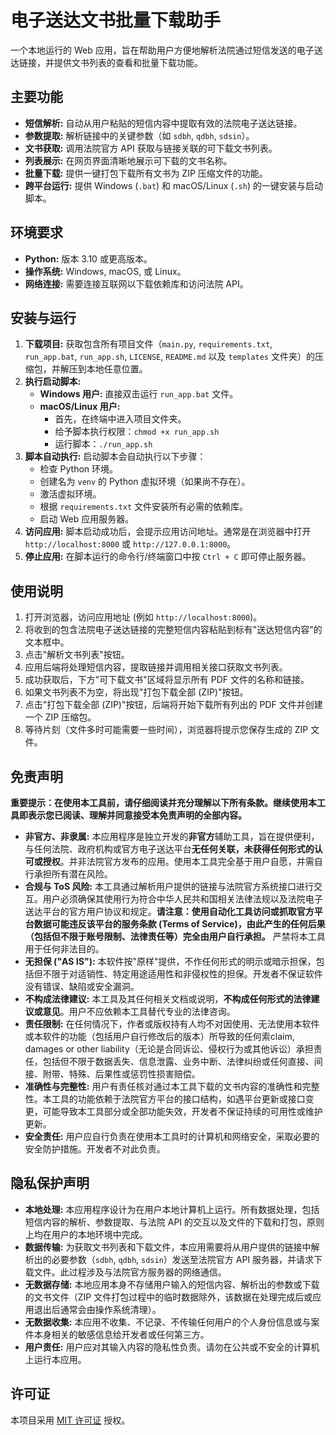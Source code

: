 # 电子送达文书批量下载助手

一个本地运行的 Web 应用，旨在帮助用户方便地解析法院通过短信发送的电子送达链接，并提供文书列表的查看和批量下载功能。

## 主要功能

*   **短信解析:** 自动从用户粘贴的短信内容中提取有效的法院电子送达链接。
*   **参数提取:** 解析链接中的关键参数（如 `sdbh`, `qdbh`, `sdsin`）。
*   **文书获取:** 调用法院官方 API 获取与链接关联的可下载文书列表。
*   **列表展示:** 在网页界面清晰地展示可下载的文书名称。
*   **批量下载:** 提供一键打包下载所有文书为 ZIP 压缩文件的功能。
*   **跨平台运行:** 提供 Windows (`.bat`) 和 macOS/Linux (`.sh`) 的一键安装与启动脚本。

## 环境要求

*   **Python:** 版本 3.10 或更高版本。
*   **操作系统:** Windows, macOS, 或 Linux。
*   **网络连接:** 需要连接互联网以下载依赖库和访问法院 API。

## 安装与运行

1.  **下载项目:** 获取包含所有项目文件（`main.py`, `requirements.txt`, `run_app.bat`, `run_app.sh`, `LICENSE`, `README.md` 以及 `templates` 文件夹）的压缩包，并解压到本地任意位置。
2.  **执行启动脚本:**
    *   **Windows 用户:** 直接双击运行 `run_app.bat` 文件。
    *   **macOS/Linux 用户:**
        *   首先，在终端中进入项目文件夹。
        *   给予脚本执行权限：`chmod +x run_app.sh`
        *   运行脚本：`./run_app.sh`
3.  **脚本自动执行:** 启动脚本会自动执行以下步骤：
    *   检查 Python 环境。
    *   创建名为 `venv` 的 Python 虚拟环境（如果尚不存在）。
    *   激活虚拟环境。
    *   根据 `requirements.txt` 文件安装所有必需的依赖库。
    *   启动 Web 应用服务器。
4.  **访问应用:** 脚本启动成功后，会提示应用访问地址。通常是在浏览器中打开 `http://localhost:8000` 或 `http://127.0.0.1:8000`。
5.  **停止应用:** 在脚本运行的命令行/终端窗口中按 `Ctrl + C` 即可停止服务器。

## 使用说明

1.  打开浏览器，访问应用地址 (例如 `http://localhost:8000`)。
2.  将收到的包含法院电子送达链接的完整短信内容粘贴到标有"送达短信内容"的文本框中。
3.  点击"解析文书列表"按钮。
4.  应用后端将处理短信内容，提取链接并调用相关接口获取文书列表。
5.  成功获取后，下方"可下载文书"区域将显示所有 PDF 文件的名称和链接。
6.  如果文书列表不为空，将出现"打包下载全部 (ZIP)"按钮。
7.  点击"打包下载全部 (ZIP)"按钮，后端将开始下载所有列出的 PDF 文件并创建一个 ZIP 压缩包。
8.  等待片刻（文件多时可能需要一些时间），浏览器将提示您保存生成的 ZIP 文件。

## 免责声明

**重要提示：在使用本工具前，请仔细阅读并充分理解以下所有条款。继续使用本工具即表示您已阅读、理解并同意接受本免责声明的全部内容。**

*   **非官方、非隶属:** 本应用程序是独立开发的**非官方**辅助工具，旨在提供便利，与任何法院、政府机构或官方电子送达平台**无任何关联，未获得任何形式的认可或授权**。并非法院官方发布的应用。使用本工具完全基于用户自愿，并需自行承担所有潜在风险。
*   **合规与 ToS 风险:** 本工具通过解析用户提供的链接与法院官方系统接口进行交互。用户必须确保其使用行为符合中华人民共和国相关法律法规以及法院电子送达平台的官方用户协议和规定。**请注意：使用自动化工具访问或抓取官方平台数据可能违反该平台的服务条款 (Terms of Service)，由此产生的任何后果（包括但不限于账号限制、法律责任等）完全由用户自行承担。** 严禁将本工具用于任何非法目的。
*   **无担保 ("AS IS"):** 本软件按"原样"提供，不作任何形式的明示或暗示担保，包括但不限于对适销性、特定用途适用性和非侵权性的担保。开发者不保证软件没有错误、缺陷或安全漏洞。
*   **不构成法律建议:** 本工具及其任何相关文档或说明，**不构成任何形式的法律建议或意见**。用户不应依赖本工具替代专业的法律咨询。
*   **责任限制:** 在任何情况下，作者或版权持有人均不对因使用、无法使用本软件或本软件的功能（包括用户自行修改后的版本）所导致的任何索claim, damages or other liability（无论是合同诉讼、侵权行为或其他诉讼）承担责任，包括但不限于数据丢失、信息泄露、业务中断、法律纠纷或任何直接、间接、附带、特殊、后果性或惩罚性损害赔偿。
*   **准确性与完整性:** 用户有责任核对通过本工具下载的文书内容的准确性和完整性。本工具的功能依赖于法院官方平台的接口结构，如遇平台更新或接口变更，可能导致本工具部分或全部功能失效，开发者不保证持续的可用性或维护更新。
*   **安全责任:** 用户应自行负责在使用本工具时的计算机和网络安全，采取必要的安全防护措施。开发者不对此负责。

## 隐私保护声明

*   **本地处理:** 本应用程序设计为在用户本地计算机上运行。所有数据处理，包括短信内容的解析、参数提取、与法院 API 的交互以及文件的下载和打包，原则上均在用户的本地环境中完成。
*   **数据传输:** 为获取文书列表和下载文件，本应用需要将从用户提供的链接中解析出的必要参数（`sdbh`, `qdbh`, `sdsin`）发送至法院官方 API 服务器，并请求下载文件。此过程涉及与法院官方服务器的网络通信。
*   **无数据存储:** 本地应用本身不存储用户输入的短信内容、解析出的参数或下载的文书文件（ZIP 文件打包过程中的临时数据除外，该数据在处理完成后或应用退出后通常会由操作系统清理）。
*   **无数据收集:** 本应用不收集、不记录、不传输任何用户的个人身份信息或与案件本身相关的敏感信息给开发者或任何第三方。
*   **用户责任:** 用户应对其输入内容的隐私性负责。请勿在公共或不安全的计算机上运行本应用。

## 许可证

本项目采用 [MIT 许可证](LICENSE) 授权。 